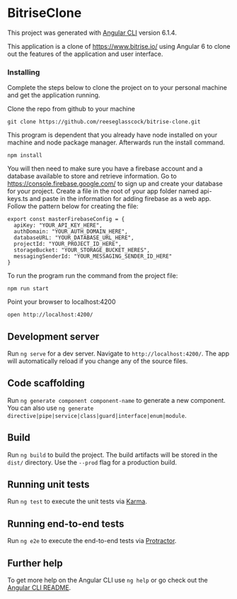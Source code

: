 # BitriseClone

This project was generated with [Angular CLI](https://github.com/angular/angular-cli) version 6.1.4.

This application is a clone of https://www.bitrise.io/ using Angular 6 to clone out the features of the application and user interface.

### Installing

Complete the steps below to clone the project on to your personal machine and get the application running.

Clone the repo from github to your machine

```
git clone https://github.com/reeseglasscock/bitrise-clone.git
```

This program is dependent that you already have node installed on your machine and node package manager. Afterwards run the install command.

```
npm install
```

You will then need to make sure you have a firebase account and a database available to store and retrieve information. Go to https://console.firebase.google.com/ to sign up and create your database for your project. Create a file in the root of your app folder named api-keys.ts and paste in the information for adding firebase as a web app. Follow the pattern below for creating the file:

```
export const masterFirebaseConfig = {
  apiKey: "YOUR_API_KEY_HERE",
  authDomain: "YOUR_AUTH_DOMAIN_HERE",
  databaseURL: "YOUR_DATABASE_URL_HERE",
  projectId: "YOUR_PROJECT_ID_HERE",
  storageBucket: "YOUR_STORAGE_BUCKET_HERES",
  messagingSenderId: "YOUR_MESSAGING_SENDER_ID_HERE"
}
```

To run the program run the command from the project file:

```
npm run start
```

Point your browser to localhost:4200
```
open http://localhost:4200/
```

## Development server

Run `ng serve` for a dev server. Navigate to `http://localhost:4200/`. The app will automatically reload if you change any of the source files.

## Code scaffolding

Run `ng generate component component-name` to generate a new component. You can also use `ng generate directive|pipe|service|class|guard|interface|enum|module`.

## Build

Run `ng build` to build the project. The build artifacts will be stored in the `dist/` directory. Use the `--prod` flag for a production build.

## Running unit tests

Run `ng test` to execute the unit tests via [Karma](https://karma-runner.github.io).

## Running end-to-end tests

Run `ng e2e` to execute the end-to-end tests via [Protractor](http://www.protractortest.org/).

## Further help

To get more help on the Angular CLI use `ng help` or go check out the [Angular CLI README](https://github.com/angular/angular-cli/blob/master/README.md).
